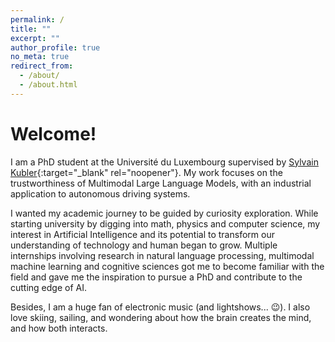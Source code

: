 ```yaml
---
permalink: /
title: ""
excerpt: ""
author_profile: true
no_meta: true
redirect_from: 
  - /about/
  - /about.html
---
```

# Welcome!

I am a PhD student at the Université du Luxembourg supervised by [Sylvain Kubler](https://www.sylvainkubler.fr){:target="_blank" rel="noopener"}. My work focuses on the trustworthiness of Multimodal Large Language Models, with an industrial application to autonomous driving systems.

I wanted my academic journey to be guided by curiosity exploration. While starting university by digging into math, physics and computer science, my interest in Artificial Intelligence and its potential to transform our understanding of technology and human began to grow. Multiple internships involving research in natural language processing, multimodal machine learning and cognitive sciences got me to become familiar with the field and gave me the inspiration to pursue a PhD and contribute to the cutting edge of AI.

Besides, I am a huge fan of electronic music (and lightshows... :wink:). I also love skiing, sailing, and wondering about how the brain creates the mind, and how both interacts.